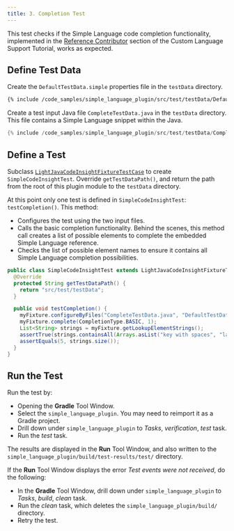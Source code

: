 ```yaml
---
title: 3. Completion Test
---
```

<!-- Copyright 2000-2020 JetBrains s.r.o. and other contributors. Use of this source code is governed by the Apache 2.0 license that can be found in the LICENSE file. -->

This test checks if the Simple Language code completion functionality, implemented in the [Reference Contributor](/tutorials/custom_language_support/reference_contributor.md) section of the Custom Language Support Tutorial, works as expected.

## Define Test Data
Create the `DefaultTestData.simple` properties file in the `testData` directory.

```bash
{% include /code_samples/simple_language_plugin/src/test/testData/DefaultTestData.simple %}
```

Create a test input Java file `CompleteTestData.java` in the `testData` directory.
This file contains a Simple Language snippet within the Java.

```java
{% include /code_samples/simple_language_plugin/src/test/testData/CompleteTestData.java %}
```

## Define a Test
Subclass [`LightJavaCodeInsightFixtureTestCase`](upsource:///java/testFramework/src/com/intellij/testFramework/fixtures/LightJavaCodeInsightFixtureTestCase.java) to create `SimpleCodeInsightTest`.
Override `getTestDataPath()`, and return the path from the root of this plugin module to the `testData` directory.

At this point only one test is defined in `SimpleCodeInsightTest`: `testCompletion()`.
This method:
* Configures the test using the two input files.
* Calls the basic completion functionality.
  Behind the scenes, this method call creates a list of possible elements to complete the embedded Simple Language reference.
* Checks the list of possible element names to ensure it contains all Simple Language completion possibilities.

```java
public class SimpleCodeInsightTest extends LightJavaCodeInsightFixtureTestCase {
  @Override
  protected String getTestDataPath() {
    return "src/test/testData";
  }

  public void testCompletion() {
    myFixture.configureByFiles("CompleteTestData.java", "DefaultTestData.simple");
    myFixture.complete(CompletionType.BASIC, 1);
    List<String> strings = myFixture.getLookupElementStrings();
    assertTrue(strings.containsAll(Arrays.asList("key with spaces", "language", "message", "tab", "website")));
    assertEquals(5, strings.size());
  }
}
```

## Run the Test
Run the test by:
* Opening the **Gradle** Tool Window.
* Select the `simple_language_plugin`.
  You may need to reimport it as a Gradle project.
* Drill down under `simple_language_plugin` to *Tasks*, *verification*, *test* task.
* Run the *test* task.

The results are displayed in the **Run** Tool Window, and also written to the `simple_language_plugin/build/test-results/test/` directory.

If the **Run** Tool Window displays the error *Test events were not received*, do the following:
* In the **Gradle** Tool Window, drill down under `simple_language_plugin` to *Tasks*, *build*, *clean* task.
* Run the *clean* task, which deletes the `simple_language_plugin/build/` directory.
* Retry the test.
